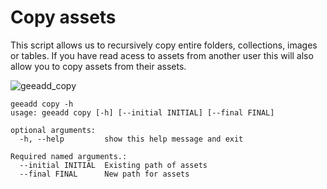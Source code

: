 # Copy assets

This script allows us to recursively copy entire folders, collections, images or tables. If you have read acess to assets from another user this will also allow you to copy assets from their assets.

![geeadd_copy](https://user-images.githubusercontent.com/6677629/80337918-183e6380-8829-11ea-8482-7359e88fdd75.gif)

```
geeadd copy -h
usage: geeadd copy [-h] [--initial INITIAL] [--final FINAL]

optional arguments:
  -h, --help         show this help message and exit

Required named arguments.:
  --initial INITIAL  Existing path of assets
  --final FINAL      New path for assets
```

